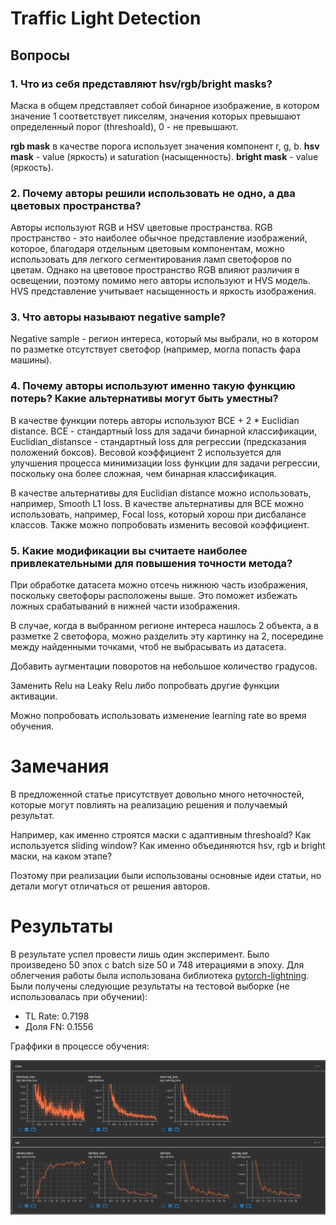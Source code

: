 # Traffic Light Detection

## Вопросы
### 1. Что из себя представляют hsv/rgb/bright masks? 

Маска в общем представляет собой бинарное изображение,
в котором значение 1 соответствует пикселям, значения которых превышают определенный порог (threshoald),
0 - не превышают.

**rgb mask** в качестве порога использует значения компонент r, g, b.
**hsv mask** - value (яркость) и saturation (насыщенность).
**bright mask** - value (яркость).

### 2. Почему авторы решили использовать не одно, а два цветовых пространства? 

Авторы используют RGB и HSV цветовые пространства.
RGB пространство - это наиболее обычное представление изображений, которое, благодаря отдельным цветовым компонентам,
можно использовать для легкого сегментирования ламп светофоров по цветам. 
Однако на цветовое пространство RGB влияют различия в освещении, поэтому помимо него авторы используют и HVS модель.
HVS представление учитывает насыщенность и яркость изображения.

### 3. Что авторы называют negative sample? 

Negative sample - регион интереса, который мы выбрали, 
но в котором по разметке отсутствует светофор (например, могла попасть фара машины).

### 4. Почему авторы используют именно такую функцию потерь? Какие альтернативы могут быть уместны? 

В качестве функции потерь авторы используют BCE + 2 * Euclidian distance.
BCE - стандартный loss для задачи бинарной классификации,
Euclidian_distansce - стандартный loss для регрессии (предсказания положений боксов).
Весовой коэффициент 2 используется для улучшения процесса минимизации loss функции для задачи 
регрессии, поскольку она более сложная, чем бинарная классификация.

В качестве альтернативы для Euclidian distance можно использовать, например, Smooth L1 loss.
В качестве альтернативы для BCE можно использовать, например, Focal loss, который хорош при дисбалансе классов.
Также можно попробовать изменить весовой коэффициент.

### 5. Какие модификации вы считаете наиболее привлекательными для повышения точности метода? 

При обработке датасета можно отсечь нижнюю часть изображения, поскольку светофоры расположены выше. Это
поможет избежать ложных срабатываний в нижней части изображения.

В случае, когда в выбранном регионе интереса нашлось 2 объекта, а в разметке 2 светофора, можно разделить эту картинку на
2, посередине между найденными точками, чтоб не выбрасывать из датасета.

Добавить аугментации поворотов на небольшое количество градусов.

Заменить Relu на Leaky Relu либо попробвать другие функции активации.

Можно попробовать использовать изменение learning rate во время обучения.

# Замечания

В предложенной статье присутствует довольно много неточностей, которые могут повлиять на реализацию решения и получаемый результат.

Например, как именно строятся маски с адаптивным threshoald? Как используется sliding window? Как именно объединяются hsv, rgb и bright маски,
на каком этапе? 

Поэтому при реализации были использованы основные идеи статьи, но детали могут отличаться от решения авторов.

# Результаты

В результате успел провести лишь один эксперимент. 
Было произведено 50 эпох с batch size 50 и 748 итерациями в эпоху.
Для облегчения работы была использована библиотека [pytorch-lightning](https://www.pytorchlightning.ai).
Были получены следующие результаты на тестовой выборке (не использовалась при обучении):
- TL Rate: 0.7198
- Доля FN: 0.1556


Граффики в процессе обучения:

![](imgs/tb.png)
